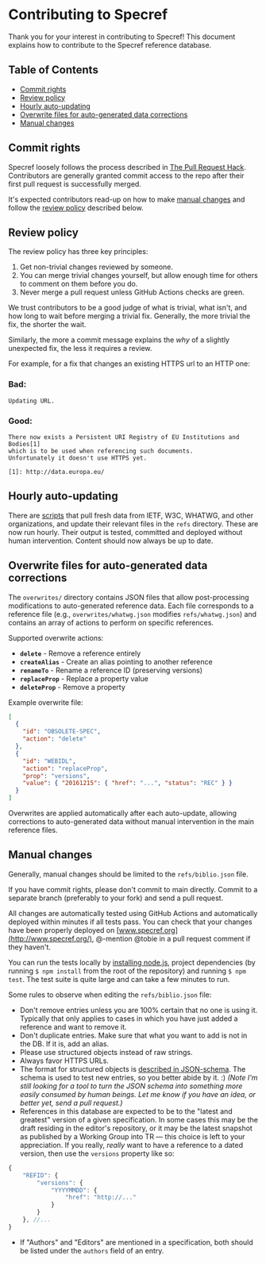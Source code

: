 # Contributing to Specref

Thank you for your interest in contributing to Specref! This document explains how to contribute to the Specref reference database.

## Table of Contents

* [Commit rights](#commit-rights)
* [Review policy](#review-policy)
* [Hourly auto-updating](#hourly-auto-updating)
* [Overwrite files for auto-generated data corrections](#overwrite-files-for-auto-generated-data-corrections)
* [Manual changes](#manual-changes)

## Commit rights

Specref loosely follows the process described in [The Pull Request Hack](http://felixge.de/2013/03/11/the-pull-request-hack.html). Contributors are generally granted commit access to the repo after their first pull request is successfully merged.

It's expected contributors read-up on how to make [manual changes](#manual-changes) and follow the [review policy](#review-policy) described below.

## Review policy

The review policy has three key principles:

1. Get non-trivial changes reviewed by someone.
2. You can merge trivial changes yourself, but allow enough time for others to comment on them before you do.
3. Never merge a pull request unless GitHub Actions checks are green.

We trust contributors to be a good judge of what is trivial, what isn't, and how long to wait before merging a trivial fix. Generally, the more trivial the fix, the shorter the wait.

Similarly, the more a commit message explains the _why_ of a slightly unexpected fix, the less it requires a review.

For example, for a fix that changes an existing HTTPS url to an HTTP one:

### Bad:

```
Updating URL.
```
### Good:

```
There now exists a Persistent URI Registry of EU Institutions and Bodies[1]
which is to be used when referencing such documents.
Unfortunately it doesn't use HTTPS yet.

[1]: http://data.europa.eu/
```

## Hourly auto-updating

There are [scripts](scripts/run-all) that pull fresh data from IETF, W3C, WHATWG, and other organizations, and update their relevant files in the `refs` directory. These are now run hourly. Their output is tested, committed and deployed without human intervention. Content should now always be up to date.

## Overwrite files for auto-generated data corrections

The `overwrites/` directory contains JSON files that allow post-processing modifications to auto-generated reference data. Each file corresponds to a reference file (e.g., `overwrites/whatwg.json` modifies `refs/whatwg.json`) and contains an array of actions to perform on specific references.

Supported overwrite actions:

*   **`delete`** - Remove a reference entirely
*   **`createAlias`** - Create an alias pointing to another reference
*   **`renameTo`** - Rename a reference ID (preserving versions)
*   **`replaceProp`** - Replace a property value
*   **`deleteProp`** - Remove a property

Example overwrite file:
```json
[
  {
    "id": "OBSOLETE-SPEC",
    "action": "delete"
  },
  {
    "id": "WEBIDL",
    "action": "replaceProp",
    "prop": "versions",
    "value": { "20161215": { "href": "...", "status": "REC" } }
  }
]
```

Overwrites are applied automatically after each auto-update, allowing corrections to auto-generated data without manual intervention in the main reference files.

## Manual changes

Generally, manual changes should be limited to the `refs/biblio.json` file.

If you have commit rights, please don't commit to main directly. Commit to a separate branch (preferably to your fork) and send a pull request.

All changes are automatically tested using GitHub Actions and automatically deployed within minutes if all tests pass. You can check that your changes have been properly deployed on [www.specref.org](http://www.specref.org/), @-mention @tobie in a pull request comment if they haven't.

You can run the tests locally by [installing node.js](https://nodejs.org/en/download/), project dependencies (by running `$ npm install` from the root of the repository) and running `$ npm test`. The test suite is quite large and can take a few minutes to run.

Some rules to observe when editing the `refs/biblio.json` file:

*   Don't remove entries unless you are 100% certain that no one is using it. Typically that only applies to cases in which you have just added a reference and want to remove it.
*   Don't duplicate entries. Make sure that what you want to add is not in the DB. If it is, add an alias.
*   Please use structured objects instead of raw strings.
*   Always favor HTTPS URLs.
*   The format for structured objects is [described in JSON-schema](./schemas/raw-reference.json). The schema is used to test new entries, so you better abide by it. :)  _(Note I'm still looking for a tool to turn the JSON schema into something more easily consumed by human beings. Let me know if you have an idea, or better yet, send a pull request.)_
* References in this database are expected to be to the "latest and greatest" version of a given specification. In some cases this may be the draft residing in the editor's repository, or it may be the latest snapshot as published by a Working Group into TR — this choice is left to your appreciation. If you really, *really* want to have a reference to a dated version, then use the `versions` property like so:

```js
{
    "REFID": {
        "versions": {
            "YYYYMMDD": {
                "href": "http://..."
            }
        }
    }, //...
}
```
* If "Authors" and "Editors" are mentioned in a specification, both should be listed under the `authors` field of an entry.